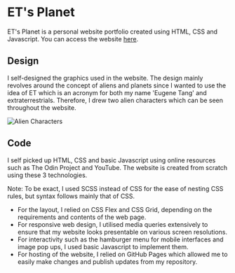 # ET's Planet
ET's Planet is a personal website portfolio created using HTML, CSS and Javascript. You can access the website [here](https://eugenetangkj.github.io/etplanet).

## Design
I self-designed the graphics used in the website. The design mainly revolves around the concept of aliens and planets since I wanted to use the idea of ET which is an acronym for both my name 'Eugene Tang' and extraterrestrials. Therefore, I drew two alien characters which can be seen throughout the website.

![Alien Characters](https://user-images.githubusercontent.com/86542359/209920251-633c4c1e-8819-4d3d-9bd4-b0e524fd21cf.png)

## Code
I self picked up HTML, CSS and basic Javascript using online resources such as The Odin Project and YouTube. The website is created from scratch using these 3 technologies.

Note: To be exact, I used SCSS instead of CSS for the ease of nesting CSS rules, but syntax follows mainly that of CSS.

- For the layout, I relied on CSS Flex and CSS Grid, depending on the requirements and contents of the web page.
- For responsive web design, I utilised media queries extensively to ensure that my website looks presentable on various screen resolutions.
- For interactivity such as the hamburger menu for mobile interfaces and image pop ups, I used basic Javascript to implement them.
- For hosting of the website, I relied on GitHub Pages which allowed me to easily make changes and publish updates from my repository.



